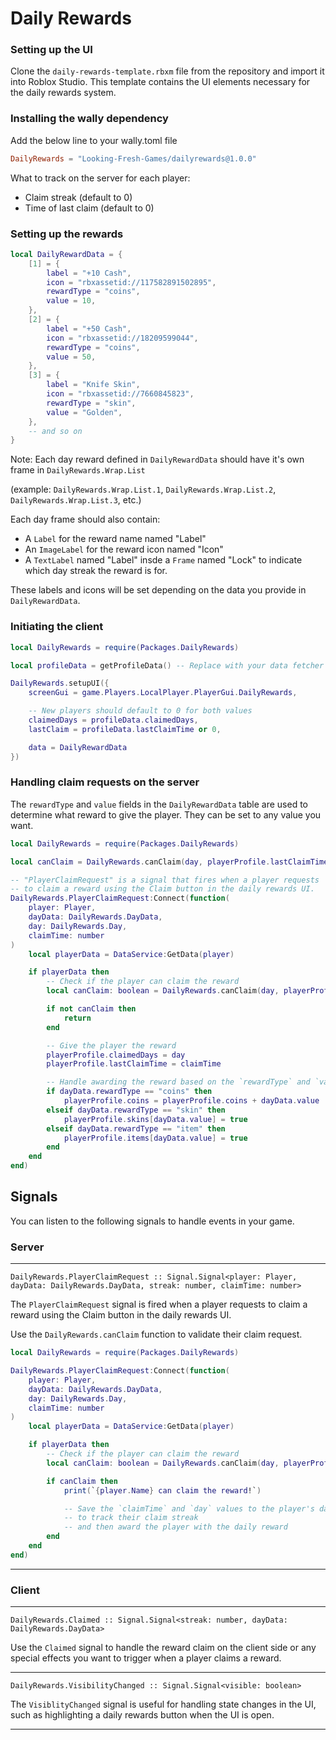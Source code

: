 # Daily Rewards

### Setting up the UI
Clone the `daily-rewards-template.rbxm` file from the repository and import it into Roblox Studio.
This template contains the UI elements necessary for the daily rewards system.

### Installing the wally dependency
Add the below line to your wally.toml file
```toml
DailyRewards = "Looking-Fresh-Games/dailyrewards@1.0.0"
```

What to track on the server for each player:
- Claim streak (default to 0)
- Time of last claim (default to 0)

### Setting up the rewards
```lua
local DailyRewardData = {
	[1] = {
		label = "+10 Cash",
		icon = "rbxassetid://117582891502895",
		rewardType = "coins",
		value = 10,
	},
	[2] = {
		label = "+50 Cash",
		icon = "rbxassetid://18209599044",
		rewardType = "coins",
		value = 50,
	},
	[3] = {
		label = "Knife Skin",
		icon = "rbxassetid://7660845823",
		rewardType = "skin",
		value = "Golden",
	},
	-- and so on
}
```

Note: Each day reward defined in `DailyRewardData` should have it's own frame in `DailyRewards.Wrap.List`

(example: `DailyRewards.Wrap.List.1`, `DailyRewards.Wrap.List.2`, `DailyRewards.Wrap.List.3`, etc.)

Each day frame should also contain:
- A `Label` for the reward name named "Label"
- An `ImageLabel` for the reward icon named "Icon"
- A `TextLabel` named "Label" insde a `Frame` named "Lock" to indicate which day streak the reward is for.

These labels and icons will be set depending on the data you provide in `DailyRewardData`.

### Initiating the client
```lua
local DailyRewards = require(Packages.DailyRewards)

local profileData = getProfileData() -- Replace with your data fetcher

DailyRewards.setupUI({
	screenGui = game.Players.LocalPlayer.PlayerGui.DailyRewards,

	-- New players should default to 0 for both values
	claimedDays = profileData.claimedDays,
	lastClaim = profileData.lastClaimTime or 0,

	data = DailyRewardData
})
```

### Handling claim requests on the server
The `rewardType` and `value` fields in the `DailyRewardData` table are used to determine what reward to give the player.
They can be set to any value you want.

```lua
local DailyRewards = require(Packages.DailyRewards)

local canClaim = DailyRewards.canClaim(day, playerProfile.lastClaimTime, playerProfile.claimedDays)

-- "PlayerClaimRequest" is a signal that fires when a player requests
-- to claim a reward using the Claim button in the daily rewards UI.
DailyRewards.PlayerClaimRequest:Connect(function(
	player: Player,
	dayData: DailyRewards.DayData,
	day: DailyRewards.Day,
	claimTime: number
)
	local playerData = DataService:GetData(player)

	if playerData then
		-- Check if the player can claim the reward
		local canClaim: boolean = DailyRewards.canClaim(day, playerProfile.lastClaimTime, playerProfile.claimedDays)

		if not canClaim then
			return
		end

		-- Give the player the reward
		playerProfile.claimedDays = day
		playerProfile.lastClaimTime = claimTime

		-- Handle awarding the reward based on the `rewardType` and `value` fields
		if dayData.rewardType == "coins" then
			playerProfile.coins = playerProfile.coins + dayData.value
		elseif dayData.rewardType == "skin" then
			playerProfile.skins[dayData.value] = true
		elseif dayData.rewardType == "item" then
			playerProfile.items[dayData.value] = true
		end
	end
end)
```

## Signals
You can listen to the following signals to handle events in your game.

### Server

---
`DailyRewards.PlayerClaimRequest :: Signal.Signal<player: Player, dayData: DailyRewards.DayData, streak: number, claimTime: number>`

The `PlayerClaimRequest` signal is fired when a player requests to claim a reward using the Claim button in the daily rewards UI.

Use the `DailyRewards.canClaim` function to validate their claim request.

```lua
local DailyRewards = require(Packages.DailyRewards)

DailyRewards.PlayerClaimRequest:Connect(function(
	player: Player,
	dayData: DailyRewards.DayData,
	day: DailyRewards.Day,
	claimTime: number
)
	local playerData = DataService:GetData(player)

	if playerData then
		-- Check if the player can claim the reward
		local canClaim: boolean = DailyRewards.canClaim(day, playerProfile.lastClaimTime, playerProfile.claimedDays)

		if canClaim then
			print(`{player.Name} can claim the reward!`)

			-- Save the `claimTime` and `day` values to the player's data
			-- to track their claim streak
			-- and then award the player with the daily reward
		end
	end
end)
```

---

### Client

---

`DailyRewards.Claimed :: Signal.Signal<streak: number, dayData: DailyRewards.DayData>`

Use the `Claimed` signal to handle the reward claim on the client side or any special effects you want to trigger when a player claims a reward.

---

`DailyRewards.VisibilityChanged :: Signal.Signal<visible: boolean>`

The `VisiblityChanged` signal is useful for handling state changes in the UI, such as highlighting a daily rewards button when the UI is open.

---